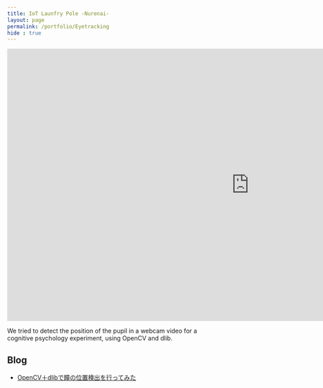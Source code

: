 ```yaml
---
title: IoT Launfry Pole -Nurenai-
layout: page
permalink: /portfolio/Eyetracking
hide : true
---
```


<iframe width="1120" height="630" src="https://www.youtube.com/embed/qzXtZFp7HQU?si=RiWyPxpe_rMdQSKF" title="YouTube video player" frameborder="0" allow="accelerometer; autoplay; clipboard-write; encrypted-media; gyroscope; picture-in-picture; web-share" allowfullscreen></iframe>

We tried to detect the position of the pupil in a webcam video for a cognitive psychology experiment, using OpenCV and dlib.

## Blog
- [OpenCV＋dlibで瞳の位置検出を行ってみた](https://chamekichi.hatenadiary.jp/entry/2022/02/09/000954)
